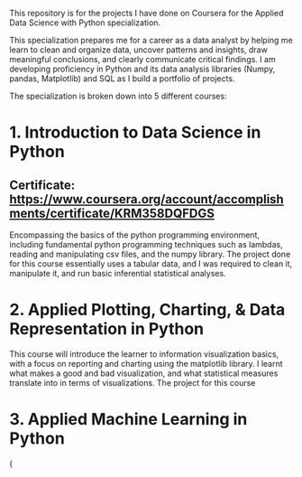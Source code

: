 This repository is for the projects I have done on Coursera for the Applied Data Science with Python specialization.

This specialization prepares me for a career as a data analyst by helping me learn to clean and organize data, uncover patterns and insights, draw meaningful conclusions, and clearly communicate critical findings. I am developing proficiency in Python and its data analysis libraries (Numpy, pandas, Matplotlib) and SQL as I build a portfolio of projects.

The specialization is broken down into 5 different courses:

# 1. Introduction to Data Science in Python
## Certificate: https://www.coursera.org/account/accomplishments/certificate/KRM358DQFDGS
Encompassing the basics of the python programming environment, including fundamental python programming techniques such as lambdas, reading and manipulating csv files, and the numpy library. The project done for this course essentially uses a tabular data, and I was required to clean it, manipulate it, and run basic inferential statistical analyses.

# 2. Applied Plotting, Charting, & Data Representation in Python
This course will introduce the learner to information visualization basics, with a focus on reporting and charting using the matplotlib library. I learnt what makes a good and bad visualization, and what statistical measures translate into in terms of visualizations. The project for this course 

# 3. Applied Machine Learning in Python
(
<!-- This course will introduce the learner to applied machine learning, focusing more on the techniques and methods than on the statistics behind these methods. The course will start with a discussion of how machine learning is different than descriptive statistics, and introduce the scikit learn toolkit through a tutorial. The issue of dimensionality of data will be discussed, and the task of clustering data, as well as evaluating those clusters, will be tackled. Supervised approaches for creating predictive models will be described, and learners will be able to apply the scikit learn predictive modelling methods while understanding process issues related to data generalizability (e.g. cross validation, overfitting). The course will end with a look at more advanced techniques, such as building ensembles, and practical limitations of predictive models. By the end of this course, students will be able to identify the difference between a supervised (classification) and unsupervised (clustering) technique, identify which technique they need to apply for a particular dataset and need, engineer features to meet that need, and write python code to carry out an analysis. -->
